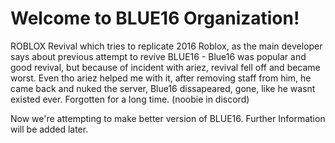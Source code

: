 # Welcome to BLUE16 Organization!

ROBLOX Revival which tries to replicate 2016 Roblox, as the main developer says about previous attempt to revive BLUE16 - Blue16 was popular and good revival, but because of incident with ariez, revival fell off and became worst. Even tho ariez helped me with it, after removing staff from him, he came back and nuked the server, Blue16 dissapeared, gone, like he wasnt existed ever. Forgotten for a long time. (noobie in discord)

Now we're attempting to make better version of BLUE16. Further Information will be added later.

